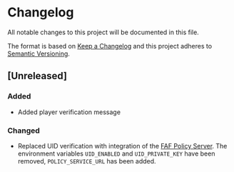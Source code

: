 # Changelog
All notable changes to this project will be documented in this file.

The format is based on [Keep a Changelog](http://keepachangelog.com/en/1.0.0/)
and this project adheres to [Semantic Versioning](http://semver.org/spec/v2.0.0.html).

## [Unreleased]
### Added
- Added player verification message

### Changed
- Replaced UID verification with integration of the [FAF Policy Server](https://github.com/FAForever/faf-policy-server).
The environment variables `UID_ENABLED` and `UID_PRIVATE_KEY` have been removed, `POLICY_SERVICE_URL` has been added.
